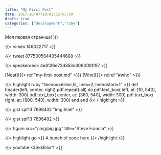 ```yaml
---
title: "My First Post"
date: 2017-10-07T18:01:52+03:00
draft: true
categories: ["development","ruby"]
---
```


Моя первая страница! )))

{{< vimeo 146022717 >}}

{{< tweet 877500564405444608 >}}

{{< speakerdeck 4e8126e72d853c0060001f97 >}}

[Neat]({{< ref "my-first-post.md" >}})
[Who]({{< relref "#who" >}})

{{< highlight ruby "linenos=inline,hl_lines=2,linenostart=1" >}}
  def header(left, center, right)
    pdf.repeat(:all) do
      pdf.text_box( left,   at: [10,  540], width: 300)
      pdf.text_box( center, at: [360, 540], width: 300)
      pdf.text_box( right,  at: [600, 540], width: 300)
    end
  end
{{< / highlight >}}

{{< gist spf13 7896402 "img.html" >}}

{{< gist spf13 7896402 >}}

{{< figure src="/img/pig.jpg" title="Steve Francia" >}}

{{< highlight go >}} A bunch of code here {{< /highlight >}}

{{< youtube k3SkkRilxrY >}}

